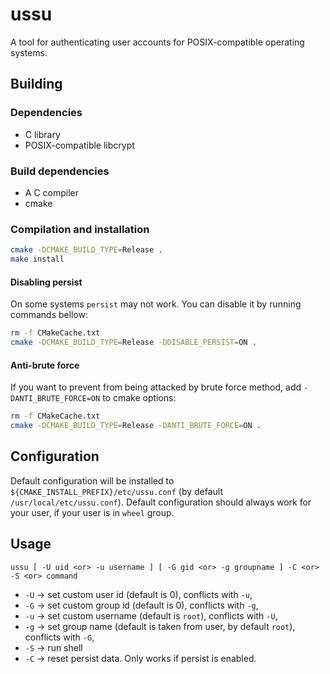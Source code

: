 # ussu
A tool for authenticating user accounts for POSIX-compatible operating systems.

## Building
### Dependencies
- C library
- POSIX-compatible libcrypt

### Build dependencies
- A C compiler
- cmake

### Compilation and installation
```sh
cmake -DCMAKE_BUILD_TYPE=Release .
make install
```

#### Disabling persist
On some systems `persist` may not work. You can disable it by running commands bellow:
```sh
rm -f CMakeCache.txt
cmake -DCMAKE_BUILD_TYPE=Release -DDISABLE_PERSIST=ON .
```

#### Anti-brute force
If you want to prevent from being attacked by brute force method, add `-DANTI_BRUTE_FORCE=ON` to cmake options:
```sh
rm -f CMakeCache.txt
cmake -DCMAKE_BUILD_TYPE=Release -DANTI_BRUTE_FORCE=ON .
```

## Configuration
Default configuration will be installed to `${CMAKE_INSTALL_PREFIX}/etc/ussu.conf` (by default `/usr/local/etc/ussu.conf`).
Default configuration should always work for your user, if your user is in `wheel` group.

## Usage
```
ussu [ -U uid <or> -u username ] [ -G gid <or> -g groupname ] -C <or> -S <or> command
```
- `-U` -> set custom user id (default is 0), conflicts with `-u`,
- `-G` -> set custom group id (default is 0), conflicts with `-g`,
- `-u` -> set custom username (default is `root`), conflicts with `-U`,
- `-g` -> set group name (default is taken from user, by default `root`), conflicts with `-G`,
- `-S` -> run shell
- `-C` -> reset persist data. Only works if persist is enabled.
